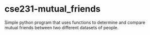 # cse231-mutual_friends
Simple python program that uses functions to determine and compare mutual friends between two different datasets of people.
